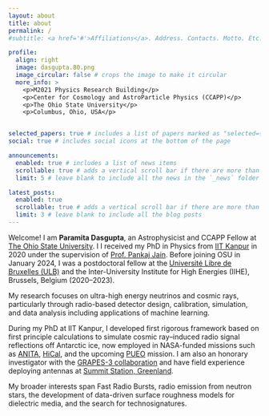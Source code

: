 ```yaml
---
layout: about
title: about
permalink: /
#subtitle: <a href='#'>Affiliations</a>. Address. Contacts. Motto. Etc.

profile:
  align: right
  image: dasgupta.80.png
  image_circular: false # crops the image to make it circular
  more_info: >
    <p>M2021 Physics Research Building</p>
    <p>Center for Cosmology and AstroParticle Physics (CCAPP)</p>
    <p>The Ohio State University</p>
    <p>Columbus, Ohio, USA</p>


selected_papers: true # includes a list of papers marked as "selected={true}"
social: true # includes social icons at the bottom of the page

announcements:
  enabled: true # includes a list of news items
  scrollable: true # adds a vertical scroll bar if there are more than 3 news items
  limit: 5 # leave blank to include all the news in the `_news` folder

latest_posts:
  enabled: true
  scrollable: true # adds a vertical scroll bar if there are more than 3 new posts items
  limit: 3 # leave blank to include all the blog posts
---
```

Welcome! I am **Paramita Dasgupta**, an Astrophysicist and CCAPP Fellow at [The Ohio State University](https://ccapp.osu.edu/people/dasgupta.80). I I received my PhD in Physics from [IIT Kanpur](https://www.iitk.ac.in) in 2020 under the supervision of [Prof. Pankaj Jain](https://home.iitk.ac.in/~pkjain/home.html). Before joining OSU in January 2024, I was a postdoctoral fellow at the [Université Libre de Bruxelles (ULB)](https://www.ulb.be/en/ulb-homepage) and the Inter-University Institute for High Energies (IIHE), Brussels, Belgium (2020–2023).

My research focuses on ultra-high energy neutrinos and cosmic rays, particularly through radio-based detector design, calibration, simulation, and data analysis including applications of machine learning. 

During my PhD at IIT Kanpur, I developed first rigorous framework based on first principle calculations to simulate cosmic ray–induced radio signal reflections off Antarctic ice, now employed in NASA-funded missions such as [ANITA](https://en.wikipedia.org/wiki/Antarctic_Impulsive_Transient_Antenna), [HiCal](https://arxiv.org/abs/1801.08909), and the upcoming [PUEO](https://heasarc.gsfc.nasa.gov/docs/heasarc/missions/pueo.html) mission. I am also an honorary investigator with the [GRAPES-3 collaboration](https://www.tifr.res.in/~grapes/) and have field experience deploying antennas at [Summit Station, Greenland](https://www.geosummit.org/).  

My broader interests span Fast Radio Bursts, radio emission from neutron stars, the development of data-driven surface roughness models for dielectric media, and the search for technosignatures.


